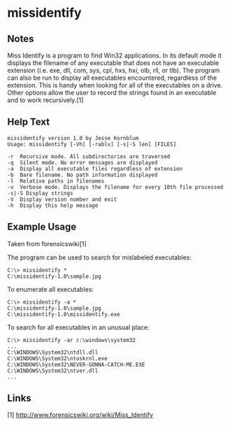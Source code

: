 # missidentify

Notes
-------
Miss Identify is a program to find Win32 applications. In its default mode it displays the filename of any executable that does not have an executable extension (i.e. exe, dll, com, sys, cpl, hxs, hxi, olb, rll, or tlb). The program can also be run to display all executables encountered, regardless of the extension. This is handy when looking for all of the executables on a drive. Other options allow the user to record the strings found in an executable and to work recursively.[1]

Help Text
-------
```
missidentify version 1.0 by Jesse Kornblum
Usage: missidentify [-Vh] [-rablv] [-s|-S len] [FILES]

-r  Recursive mode. All subdirectories are traversed
-q  Silent mode. No error messages are displayed
-a  Display all executable files regardless of extension
-b  Bare filename. No path information displayed
-l  Relative paths in filenames
-v  Verbose mode. Displays the filename for every 10th file processed
-s|-S Display strings
-V  Display version number and exit
-h  Display this help message

```

Example Usage
-------
Taken from forensicswiki[1]

The program can be used to search for mislabeled executables:
```
C:\> missidentify *
C:\missidentify-1.0\sample.jpg
```

To enumerate all executables:
```
C:\> missidentify -a * 
C:\missidentify-1.0\sample.jpg
C:\missidentify-1.0\missidentify.exe
```

To search for all executables in an unusual place:
```
C:\> missidentify -ar c:\windows\system32
...
C:\WINDOWS\System32\ntdll.dll
C:\WINDOWS\System32\ntoskrnl.exe
C:\WINDOWS\System32\NEVER-GONNA-CATCH-ME.EXE
C:\WINDOWS\System32\ntver.dll
...
```

Links
-------
[1] http://www.forensicswiki.org/wiki/Miss_Identify
